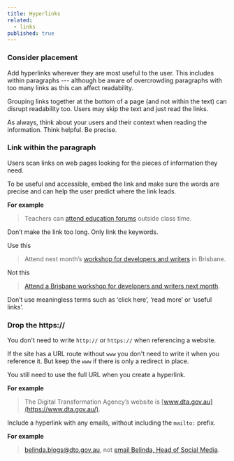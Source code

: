```yaml
---
title: Hyperlinks
related:
  - links
published: true
---
```


### Consider placement

Add hyperlinks wherever they are most useful to the user. This includes within paragraphs --- although be aware of overcrowding paragraphs with too many links as this can affect readability.

Grouping links together at the bottom of a page (and not within the text) can disrupt readability too. Users may skip the text and just read the links.

As always, think about your users and their context when reading the information. Think helpful. Be precise.

### Link within the paragraph

Users scan links on web pages looking for the pieces of information they need.

To be useful and accessible, embed the link and make sure the words are precise and can help the user predict where the link leads.

**For example**

> Teachers can [attend education forums](#) outside class time.

Don’t make the link too long. Only link the keywords.

Use this

> Attend next month’s [workshop for developers and writers](#) in Brisbane.

Not this

> [Attend a Brisbane workshop for developers and writers next month](#).

Don’t use meaningless terms such as ‘click here’, ‘read more’ or ‘useful links’.

### Drop the https://

You don't need to write `http://` or `https://` when referencing a website.

If the site has a URL route without `www` you don't need to write it when you reference it. But keep the `www` if there is only a redirect in place.

You still need to use the full URL when you create a hyperlink.

**For example**

> The Digital Transformation Agency’s website is [www.dta.gov.au](https://www.dta.gov.au/).

Include a hyperlink with any emails, without including the `mailto:` prefix.

**For example**

> [belinda.blogs@dto.gov.au](mailto:belinda.blogs@dta.gov.au), not [email Belinda, Head of Social Media](mailto:belinda.blogs@dta.gov.au).

